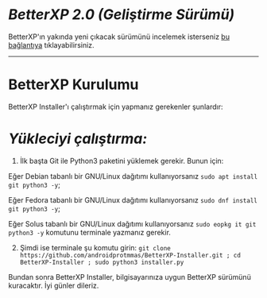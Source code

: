 
# ***BetterXP 2.0 (Geliştirme Sürümü)***
BetterXP'ın  yakında yeni çıkacak sürümünü incelemek isterseniz [bu bağlantıya](https://github.com/androidprotmmas/BetterXP-Installer/tree/main/BetterXP) tıklayabilirsiniz.
__________________________________________________________________________________________________________________________________________________________________
# **BetterXP Kurulumu**
BetterXP Installer'ı çalıştırmak için yapmanız gerekenler şunlardır:
# *Yükleciyi çalıştırma:*
1. İlk başta Git ile Python3 paketini yüklemek gerekir. Bunun için:

Eğer Debian tabanlı bir GNU/Linux dağıtımı kullanıyorsanız ```sudo apt install git python3 -y```; 

Eğer Fedora tabanlı bir GNU/Linux dağıtımı kullanıyorsanız ```sudo dnf install git python3 -y```; 

Eğer Solus tabanlı bir GNU/Linux dağıtımı kullanıyorsanız ```sudo eopkg it git python3 -y``` komutunu terminale yazmanız gerekir.

2. Şimdi ise terminale şu komutu girin: ```git clone https://github.com/androidprotmmas/BetterXP-Installer.git ; cd BetterXP-Installer ; sudo python3 installer.py```

Bundan sonra BetterXP Installer, bilgisayarınıza uygun BetterXP sürümünü kuracaktır. İyi günler dileriz.
